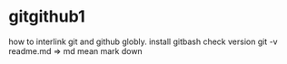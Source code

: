 # gitgithub1
how to interlink git and github globly.
install gitbash 
check version 
                git -v
readme.md => md mean mark down

